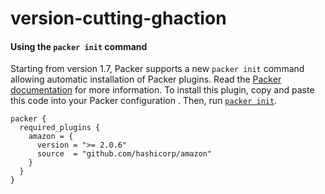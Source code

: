 # version-cutting-ghaction

#### Using the `packer init` command
Starting from version 1.7, Packer supports a new `packer init` command allowing
automatic installation of Packer plugins. Read the
[Packer documentation](https://www.packer.io/docs/commands/init) for more information.
To install this plugin, copy and paste this code into your Packer configuration .
Then, run [`packer init`](https://www.packer.io/docs/commands/init).
```hcl
packer {
  required_plugins {
    amazon = {
      version = ">= 2.0.6"
      source  = "github.com/hashicorp/amazon"
    }
  }
}
```
